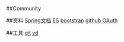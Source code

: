 ##Community

##资料
[Spring文档](https://spring.io/guides)
[ES](https://elasticsearch.cn/)
[bootstrap](https://v3.bootcss.com/getting-started/)
[github OAuth](https://developer.github.com/apps/building-oauth-apps/creating-an-oauth-app/)




##工具
[git](https://git-scm.com/)
[vd](https://www.visual-paradigm.com/download/)